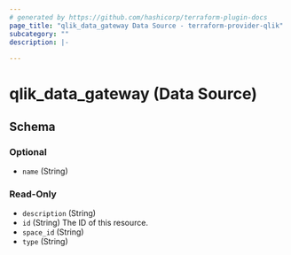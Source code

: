 ```yaml
---
# generated by https://github.com/hashicorp/terraform-plugin-docs
page_title: "qlik_data_gateway Data Source - terraform-provider-qlik"
subcategory: ""
description: |-
  
---
```


# qlik_data_gateway (Data Source)





<!-- schema generated by tfplugindocs -->
## Schema

### Optional

- `name` (String)

### Read-Only

- `description` (String)
- `id` (String) The ID of this resource.
- `space_id` (String)
- `type` (String)
